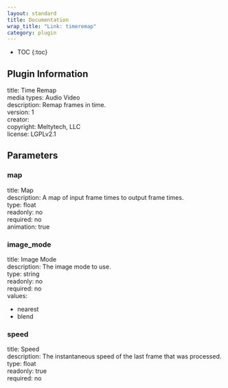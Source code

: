 ```yaml
---
layout: standard
title: Documentation
wrap_title: "Link: timeremap"
category: plugin
---
```

* TOC
{:toc}

## Plugin Information

title: Time Remap  
media types:
Audio  Video  
description: Remap frames in time.  
version: 1  
creator:   
copyright: Meltytech, LLC  
license: LGPLv2.1  

## Parameters

### map

title: Map    
description:
A map of input frame times to output frame times.  
type: float  
readonly: no  
required: no  
animation: true  

### image_mode

title: Image Mode    
description:
The image mode to use.  
type: string  
readonly: no  
required: no  
values:  

* nearest
* blend

### speed

title: Speed    
description:
The instantaneous speed of the last frame that was processed.  
type: float  
readonly: true  
required: no  

